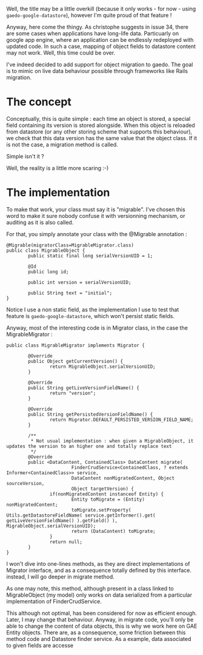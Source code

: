 Well, the title may be a little overkill (because it only works - for now - using `gaedo-google-datastore`), however I'm quite proud of that feature ! 

Anyway, here come the thingy. As christophe suggests in issue 34, there are some cases when applications have long-life data. Particuarly on google app engine, where an application can be endlessly redeployed with updated code. In such a case, mapping of object fields to datastore content may not work. Well, this time could be over. 

I've indeed decided to add support for object migration to gaedo. The goal is to mimic on live data behaviour possible through frameworks like Rails migration. 

# The concept 

Conceptually, this is quite simple : each time an object is stored, a special field containing its version is stored alongside. When this object is reloaded from datastore (or any other storing scheme that supports this behaviour), we check that this data version has the same value that the object class. If it is not the case, a migration method is called. 

Simple isn't it ? 

Well, the reality is a little more scaring :-) 
# The implementation 

To make that work, your class must say it is "migrable". I've chosen this word to make it sure nobody confuse it with versionning mechanism, or auditing as it is also called. 

For that, you simply annotate your class with the @Migrable annotation : 

    @Migrable(migratorClass=MigrableMigrator.class)
    public class MigrableObject {
            public static final long serialVersionUID = 1;
    
            @Id
            public long id;
    
            public int version = serialVersionUID;
    
            public String text = "initial";
    }

Notice I use a non static field, as the implementation I use to test that feature is `gaedo-google-datastore`, which won't persist static fields. 

Anyway, most of the interesting code is in Migrator class, in the case the MigrableMigrator : 

    public class MigrableMigrator implements Migrator {
    
            @Override
            public Object getCurrentVersion() {
                    return MigrableObject.serialVersionUID;
            }
    
            @Override
            public String getLiveVersionFieldName() {
                    return "version";
            }
    
            @Override
            public String getPersistedVersionFieldName() {
                    return Migrator.DEFAULT_PERSISTED_VERSION_FIELD_NAME;
            }
    
            /**
             * Not usual implementation : when given a MigrableObject, it updates the version to an higher one and totally replace text
             */
            @Override
            public <DataContent, ContainedClass> DataContent migrate(
                            FinderCrudService<ContainedClass, ? extends Informer<ContainedClass>> service,
                            DataContent nonMigratedContent, Object sourceVersion,
                            Object targetVersion) {
                    if(nonMigratedContent instanceof Entity) {
                            Entity toMigrate = (Entity) nonMigratedContent;
                            toMigrate.setProperty( Utils.getDatastoreFieldName( service.getInformer().get( getLiveVersionFieldName() ).getField() ), MigrableObject.serialVersionUID);
                            return (DataContent) toMigrate;
                    }
                    return null;
            }
    }

I won't dive into one-lines methods, as they are direct implementations of Migrator interface, and as a consequence totally defined by this interface. instead, I will go deeper in migrate method. 

As one may note, this method, although present in a class linked to MigrableObject (my model) only works on data serialized from a particular implementation of FinderCrudService. 

This although not optimal, has been considered for now as efficient enough. Later, I may change that behaviour. Anyway, in migrate code, you'll only be able to change the content of data objects, this is why we work here on GAE Entity objects. There are, as a consequence, some friction between this method code and Datastore finder service. As a example, data associated to given fields are accesse
